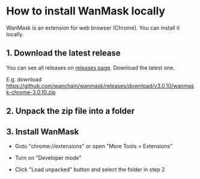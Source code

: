 # How to install WanMask locally

WanMask is an extension for web browser (Chrome). You can install it locally.

## 1. Download the latest release

You can see all releases on [releases page](https://github.com/wanchain/wanmask/releases). Download the latest one.

E.g. download https://github.com/wanchain/wanmask/releases/download/v3.0.10/wanmask-chrome-3.0.10.zip

## 2. Unpack the zip file into a folder

## 3. Install WanMask

  * Goto "chrome://extensions" or open "More Tools > Extensions"

  * Turn on "Developer mode"

  * Click "Load unpacked" button and select the folder in step 2


